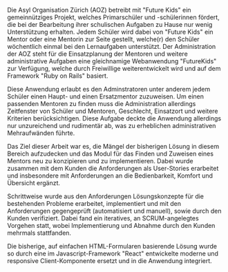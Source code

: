 
Die Asyl Organisation Zürich (AOZ) betreibt mit "Future Kids" ein gemeinnütziges Projekt, welches Primarschüler und -schülerinnen fördert, die bei der Bearbeitung ihrer schulischen Aufgaben zu Hause nur wenig Unterstützung erhalten. Jedem Schüler wird dabei von "Future Kids" ein Mentor oder eine Mentorin zur Seite gestellt, welche(r) den Schüler wöchentlich einmal bei den Lernaufgaben unterstützt. Der Administration der AOZ steht für die Einsatzplanung der Mentoren und weitere administrative Aufgaben eine gleichnamige Webanwendung "FutureKids" zur Verfügung, welche durch Freiwillige weiterentwickelt wird und auf dem Framework "Ruby on Rails" basiert.

Diese Anwendung erlaubt es den Adminstratoren unter anderem jedem Schüler einen Haupt- und einen Ersatzmentor zuzuweisen. Um einen passenden Mentoren zu finden muss die Administration allerdings Zeitfenster von Schüler und Mentoren, Geschlecht, Einsatzort und weitere Kriterien berücksichtigen. Diese Aufgabe deckte die Anwendung allerdings nur unzureichend und rudimentär ab, was zu erheblichen administrativen Mehraufwänden führte.

Das Ziel dieser Arbeit war es, die Mängel der bisherigen Lösung in diesem Bereich aufzudecken und das Modul für das Finden und Zuweisen eines Mentors neu zu konzipieren und zu implementieren. Dabei wurde zusammen mit dem Kunden die Anforderungen als User-Stories erarbeitet und insbesondere mit Anforderungen an die Bedienbarkeit, Komfort und Übersicht ergänzt.

Schrittweise wurde aus den Anforderungen Lösungskonzepte für die bestehenden Probleme erarbeitet, implementiert und mit den Anforderungen gegengeprüft (automatisiert und manuell), sowie durch den Kunden verifiziert. Dabei fand ein iteratives, an SCRUM-angelegtes Vorgehen statt, wobei Implementierung und Abnahme durch den Kunden mehrmals stattfanden.

Die bisherige, auf einfachen HTML-Formularen basierende Lösung wurde so durch eine im Javascript-Framework "React" entwickelte moderne und responsive Client-Komponente ersetzt und in die Anwendung integriert. 



